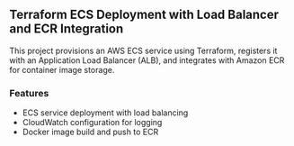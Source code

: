 ## Terraform ECS Deployment with Load Balancer and ECR Integration

This project provisions an AWS ECS service using Terraform, registers it with an Application Load Balancer (ALB), and integrates with Amazon ECR for container image storage.

### Features

- ECS service deployment with load balancing
- CloudWatch configuration for logging
- Docker image build and push to ECR
